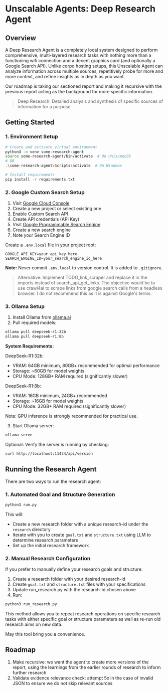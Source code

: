 # Unscalable Agents: Deep Research Agent

## Overview
A Deep Research Agent is a completely local system designed to perform comprehensive, multi-layered research tasks with nothing more than a functioning wifi connection and a decent graphics card (and optionally a Google Search API). Unlike corpo hosting setups, this Unscalable Agent can analyze information across multiple sources, repetitively probe for more and more context, and refine insights as in depth as you want.

Our roadmap is taking our sectioned report and making it recursive with the previous report acting as the background for more specific information.

> Deep Research: Detailed analysis and synthesis of specific sources of information for a purpose

## Getting Started

### 1. Environment Setup
```bash
# Create and activate virtual environment
python3 -m venv some-research-agent
source some-research-agent/bin/activate  # On Unix/macOS
# OR
.\some-research-agent\Scripts\activate  # On Windows

# Install requirements
pip install -r requirements.txt
```

### 2. Google Custom Search Setup

1. Visit [Google Cloud Console](https://console.cloud.google.com/)
2. Create a new project or select existing one
3. Enable Custom Search API
4. Create API credentials (API Key)
5. Visit [Google Programmable Search Engine](https://programmablesearch.google.com/create)
6. Create a new search engine
7. Note your Search Engine ID

Create a `.env.local` file in your project root:
```
GOOGLE_API_KEY=your_api_key_here
SEARCH_ENGINE_ID=your_search_engine_id_here
```

**Note:** Never commit `.env.local` to version control. It is added to `.gitignore`.

> Alternative: Implement TODO_link_scraper and replace it in the imports instead of search_api_get_links. The objective would be to use crawl4ai to scrape links from google search calls from a headless browser. I do not recommend this as it is against Google's terms.

### 3. Ollama Setup

1. Install Ollama from [ollama.ai](https://ollama.ai)
2. Pull required models:
```bash
ollama pull deepseek-r1:32b
ollama pull deepseek-r1:8b
```
**System Requirements:**

DeepSeek-R1:32b:
- VRAM: 64GB minimum, 80GB+ recommended for optimal performance
- Storage: ~60GB for model weights
- CPU Mode: 128GB+ RAM required (significantly slower)

DeepSeek-R1:8b:
- VRAM: 16GB minimum, 24GB+ recommended
- Storage: ~16GB for model weights
- CPU Mode: 32GB+ RAM required (significantly slower)

Note: GPU inference is strongly recommended for practical use.

3. Start Ollama server:
```bash
ollama serve
```

Optional: Verify the server is running by checking:
```bash
curl http://localhost:11434/api/version
```

## Running the Research Agent

There are two ways to run the research agent:

### 1. Automated Goal and Structure Generation
```bash
python3 run.py
```
This will:
- Create a new research folder with a unique research-id under the `research` directory
- Iterate with you to create `goal.txt` and `structure.txt` using LLM to determine research parameters
- Set up the initial research framework

### 2. Manual Research Configuration
If you prefer to manually define your research goals and structure:
1. Create a research folder with your desired research-id
2. Create `goal.txt` and `structure.txt` files with your specifications
3. Update run_research.py with the research-id chosen above
3. Run:
```bash
python3 run_research.py
```
This method allows you to repeat research operations on specific research tasks with either specific goal or structure parameters as well as re-run old research aims on new data.

May this tool bring you a convenience.

## Roadmap
1. Make recursive: we want the agent to create more versions of the report, using the learnings from the earlier rounds of research to inform further research
2. Validate evidence relevance check: attempt 5x in the case of invalid JSON to ensure we do not skip relevant sources